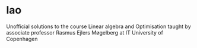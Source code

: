 # lao
Unofficial solutions to the course Linear algebra and Optimisation taught by associate professor Rasmus Ejlers Møgelberg at IT University of Copenhagen
